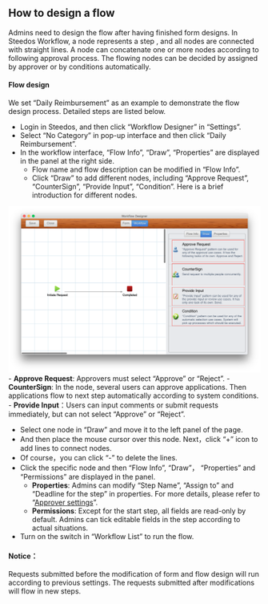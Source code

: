 ## How to design a flow

Admins need to design the flow after having finished form designs.
In Steedos Workflow, a node represents a step , and all nodes are connected with straight lines. A node can concatenate one or more nodes according to following approval process. The flowing nodes can be decided by assigned by approver or by conditions automatically.

#### Flow design

We set “Daily Reimbursement” as an example to demonstrate the flow design process. Detailed steps are listed below.
- Login in Steedos, and then click “Workflow Designer” in “Settings”.
- Select “No Category” in pop-up interface and then click “Daily Reimbursement”.
- In the workflow interface, “Flow Info”, “Draw”, “Properties” are displayed in the panel at the right side.
  - Flow name and flow description can be modified in “Flow Info”.
  - Click “Draw” to add different nodes, including “Approve Request”, “CounterSign”, “Provide Input”, “Condition”. Here is a brief introduction for different nodes.
  
![](images/17.png)
    - **Approve Request**: Approvers must select “Approve” or “Reject”.
    - **CounterSign**: In the node, several users can approve applications. Then applications flow to next step automatically according to system conditions.
    - **Provide Input**：Users can input comments or submit requests immediately, but can not select “Approve” or “Reject”.
- Select one node in “Draw” and move it to the left panel of the page. 
- And then place the mouse cursor over this node. Next，click “+” icon to add lines to connect nodes. 
- Of course，you can click “-” to delete the lines. 
- Click the specific node and then “Flow Info”,  “Draw”， “Properties” and “Permissions” are displayed in the panel.
  - **Properties**: Admins can modify “Step Name”, “Assign to” and “Deadline for the step” in properties. For more details, please refer to “[Approver settings](flow_step_user.md)”.
  - **Permissions**: Except for the start step, all fields are read-only by default. Admins can tick editable fields in the step according to actual situations.
- Turn on the switch in “Workflow List” to run the flow.

#### Notice：
Requests submitted before the modification of form and flow design will run according to previous settings. The requests submitted after modifications will flow in new steps.

